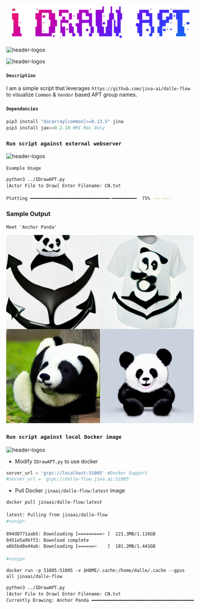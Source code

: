 <p align="center">
<img align="center" width="479" height="98" src="https://github.com/NoDataFound/IDrawAPT/raw/main/res/IDA.png"></p>


![header-logos](https://img.shields.io/static/v1?label=🏴‍☠️|NameSource:&logo=cn&message=apt.threattracking.com&color=red)

![header-logos](https://img.shields.io/static/v1?label=InProgress&logo=cn&message=🇨🇳|🇷🇺&color=blue)


#### `Description`

I am a simple script that leverages `https://github.com/jina-ai/dalle-flow` to visualize `Common` & `Vendor` based APT group names.

#### `Dependancies`


```python
pip3 install "docarray[common]>=0.13.5" jina
pip3 install jax==0.2.10 #M1 Mac Only
```


### `Run script against external webserver`

![header-logos](https://img.shields.io/static/v1?label=Option0&logo=nintendo&message=hosted:DALL-E-Flow&color=blue)

`Example Usage `
```bash
python3 ../IDrawAPT.py
[Actor File to Draw] Enter Filename: CN.txt

Plotting ━━━━━━━━━━━━━━━━━━━━━━━━━━━━━━╺━━━━━━━━━  75% -:--:--
```
### Sample Output

`Meet 'Anchor Panda' `

![header-logos](https://github.com/NoDataFound/IDrawAPT/raw/main/China/AnchorPanda.png) 

### `Run script against local Docker image`

![header-logos](https://img.shields.io/static/v1?label=Option1&logo=docker&message=jinaai/dalle-flow:latest&color=blue)
* Modify `IDrawAPT.py` to use docker

```python
server_url = 'grpc://localhost:51005' #Docker Support
#server_url = 'grpc://dalle-flow.jina.ai:51005'
```
* Pull Docker `jinaai/dalle-flow:latest` image 


```bash
docker pull jinaai/dalle-flow:latest

latest: Pulling from jinaai/dalle-flow
#<snip>

894d0771aab5: Downloading [=========> ]  221.3MB/1.116GB
8451e5a9bff2: Download complete
a6b5bd0a44ab: Downloading [======>    ]  181.2MB/1.441GB

#<snip>
```
```
docker run -p 51005:51005 -v $HOME/.cache:/home/dalle/.cache --gpus all jinaai/dalle-flow
```
```bash
python3 ../IDrawAPT.py
[Actor File to Draw] Enter Filename: CN.txt
Currently Drawing: Anchor Panda ━━━━━━━━━━━━━━━━━━━━━━━━━━━━━━━━━━━━━━━━   0% -:--:--
```



